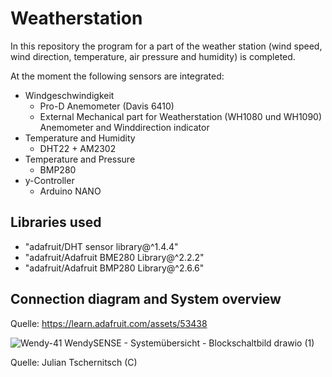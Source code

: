 # Weatherstation #

In this repository the program for a part of the weather station (wind speed, wind direction, temperature, air pressure and humidity) is completed.

At the moment the following sensors are integrated:

* Windgeschwindigkeit
  * Pro-D Anemometer (Davis 6410)
  * External Mechanical part for Weatherstation (WH1080 und WH1090) Anemometer and Winddirection indicator
* Temperature and Humidity
  * DHT22 + AM2302
* Temperature and Pressure
  * BMP280
* y-Controller
  * Arduino NANO
  
## Libraries used ## 
* "adafruit/DHT sensor library@^1.4.4"
* "adafruit/Adafruit BME280 Library@^2.2.2"
* "adafruit/Adafruit BMP280 Library@^2.6.6"
  

## Connection diagram and System overview ## 

Quelle: https://learn.adafruit.com/assets/53438


![Wendy-41 WendySENSE - Systemübersicht - Blockschaltbild drawio (1)](https://user-images.githubusercontent.com/131675403/234001304-1cb7f916-e31d-4982-82ee-79dde7ad8e32.png)

Quelle: Julian Tschernitsch (C)
